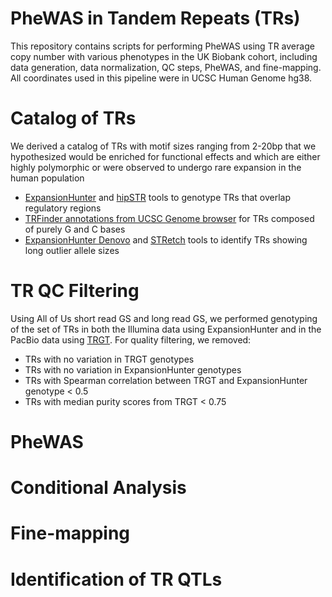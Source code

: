 # PheWAS in Tandem Repeats (TRs)
This repository contains scripts for performing PheWAS using TR average copy number with various phenotypes in the UK Biobank cohort, including data generation, data normalization, QC steps, PheWAS, and fine-mapping. All coordinates used in this pipeline were in UCSC Human Genome hg38.

# Catalog of TRs 
We derived a catalog of  TRs with motif sizes ranging from 2-20bp that we hypothesized would be enriched for
functional effects and which are either highly polymorphic or were observed to undergo rare expansion in the
human population
  * [ExpansionHunter](https://github.com/Illumina/ExpansionHunter) and [hipSTR](https://github.com/HipSTR-Tool/HipSTR) tools to genotype TRs that overlap regulatory regions
  * [TRFinder annotations from UCSC Genome browser](https://genome.ucsc.edu/cgi-bin/hgTables?db=hg38&hgta_group=rep&hgta_track=simpleRepeat&hgta_table=simpleRepeat&hgta_doSchema=describe+table+schema) for TRs composed of purely G and C bases
  * [ExpansionHunter Denovo]() and [STRetch]() tools to identify TRs showing long outlier allele sizes

# TR QC Filtering 
Using All of Us short read GS and long read GS, we performed genotyping of the set of TRs in both the Illumina data using ExpansionHunter and in the PacBio data using [TRGT](https://github.com/PacificBiosciences/trgt). For quality filtering, we removed:
  * TRs with no variation in TRGT genotypes
  * TRs with no variation in ExpansionHunter genotypes
  * TRs with Spearman correlation between TRGT and ExpansionHunter genotype < 0.5
  * TRs with median purity scores from TRGT < 0.75

# PheWAS


# Conditional Analysis

# Fine-mapping

# Identification of TR QTLs
